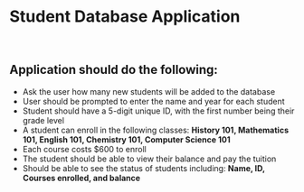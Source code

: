 <h1>Student Database Application</h1>
<br>
<h2>Application should do the following:</h2>

- Ask the user how many new students will be added to the database
- User should be prompted to enter the name and year for each student
- Student should have a 5-digit unique ID, with the first number being their
 grade level
- A student can enroll in the following classes: **History 101, Mathematics 101,
 English 101, Chemistry 101, Computer Science 101**
- Each course costs $600 to enroll
- The student should be able to view their balance and pay the tuition
- Should be able to see the status of students including: **Name, ID, Courses
 enrolled, and balance**

